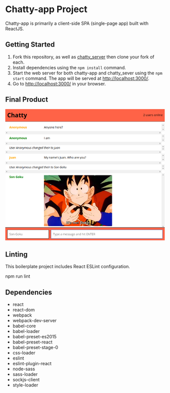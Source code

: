 # Chatty-app Project

Chatty-app is primarily a client-side SPA (single-page app) built with ReactJS.

## Getting Started

1. Fork this repository, as well as [chatty_server](https://github.com/BroodMeister/chatty_server) then clone your fork of each.
2. Install dependencies using the `npm install` command.
3. Start the web server for both chatty-app and chatty_sever using the `npm start` command. The app will be served at <http://localhost:3000/>.
4. Go to <http://localhost:3000/> in your browser.

## Final Product


!["Screenshot that shows all basic functionality."](https://raw.githubusercontent.com/BroodMeister/chatty-app/master/docs/home-page.png)

## Linting

This boilerplate project includes React ESLint configuration.

npm run lint

## Dependencies

* react
* react-dom
* webpack
* webpack-dev-server
* babel-core
* babel-loader
* babel-preset-es2015
* babel-preset-react
* babel-preset-stage-0
* css-loader
* eslint
* eslint-plugin-react
* node-sass
* sass-loader
* sockjs-client
* style-loader